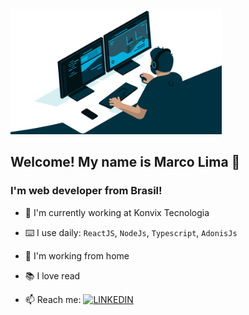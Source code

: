 <a href='https://www.linkedin.com/in/maurelima/'>
  <img src="https://github.com/Maurelima/Maurelima/blob/master/assets/gif.gif?raw=true" height='200' widht='400' alt="Marco Lima" />
</a>

## Welcome! My name is Marco Lima 🤝
### I'm web developer from Brasil!



- 🏦 I'm currently working at Konvix Tecnologia
- ⌨️ I use daily: `ReactJS`, `NodeJs`, `Typescript`, `AdonisJs`
- 🏡 I'm working from home
- 📚 I love read

- 📫 Reach me: [![LINKEDIN](https://img.shields.io/badge/Linkedin-black?style=for-the-badge&logo=linkedin)](https://www.linkedin.com/in/maurelima/)
